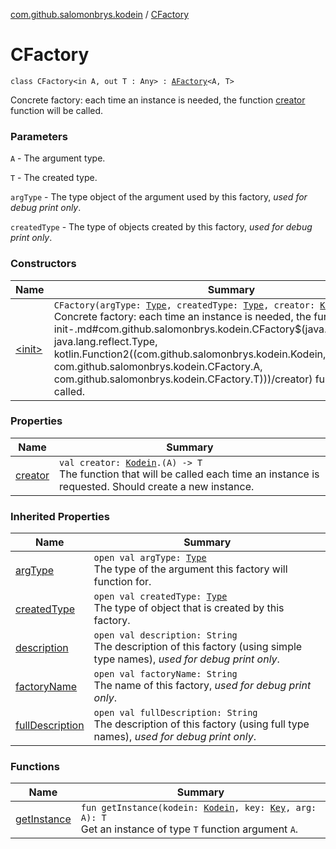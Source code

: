 [com.github.salomonbrys.kodein](../index.md) / [CFactory](.)

# CFactory

`class CFactory<in A, out T : Any> : `[`AFactory`](../-a-factory/index.md)`<A, T>`

Concrete factory: each time an instance is needed, the function [creator](creator.md) function will be called.

### Parameters

`A` - The argument type.

`T` - The created type.

`argType` - The type object of the argument used by this factory, *used for debug print only*.

`createdType` - The type of objects created by this factory, *used for debug print only*.

### Constructors

| Name | Summary |
|---|---|
| [&lt;init&gt;](-init-.md) | `CFactory(argType: `[`Type`](http://docs.oracle.com/javase/6/docs/api/java/lang/reflect/Type.html)`, createdType: `[`Type`](http://docs.oracle.com/javase/6/docs/api/java/lang/reflect/Type.html)`, creator: `[`Kodein`](../-kodein/index.md)`.(A) -> T)`<br>Concrete factory: each time an instance is needed, the function [creator](-init-.md#com.github.salomonbrys.kodein.CFactory$<init>(java.lang.reflect.Type, java.lang.reflect.Type, kotlin.Function2((com.github.salomonbrys.kodein.Kodein, com.github.salomonbrys.kodein.CFactory.A, com.github.salomonbrys.kodein.CFactory.T)))/creator) function will be called. |

### Properties

| Name | Summary |
|---|---|
| [creator](creator.md) | `val creator: `[`Kodein`](../-kodein/index.md)`.(A) -> T`<br>The function that will be called each time an instance is requested. Should create a new instance. |

### Inherited Properties

| Name | Summary |
|---|---|
| [argType](../-a-factory/arg-type.md) | `open val argType: `[`Type`](http://docs.oracle.com/javase/6/docs/api/java/lang/reflect/Type.html)<br>The type of the argument this factory will function for. |
| [createdType](../-a-factory/created-type.md) | `open val createdType: `[`Type`](http://docs.oracle.com/javase/6/docs/api/java/lang/reflect/Type.html)<br>The type of object that is created by this factory. |
| [description](../-a-factory/description.md) | `open val description: String`<br>The description of this factory (using simple type names), *used for debug print only*. |
| [factoryName](../-a-factory/factory-name.md) | `open val factoryName: String`<br>The name of this factory, *used for debug print only*. |
| [fullDescription](../-a-factory/full-description.md) | `open val fullDescription: String`<br>The description of this factory (using full type names), *used for debug print only*. |

### Functions

| Name | Summary |
|---|---|
| [getInstance](get-instance.md) | `fun getInstance(kodein: `[`Kodein`](../-kodein/index.md)`, key: `[`Key`](../-kodein/-key/index.md)`, arg: A): T`<br>Get an instance of type `T` function argument `A`. |
